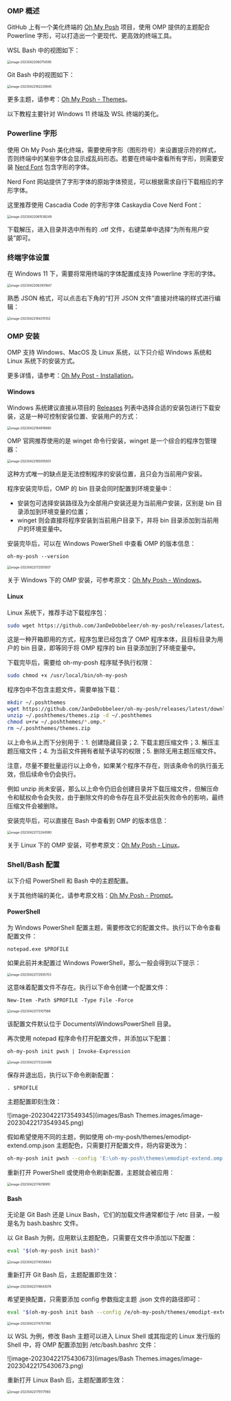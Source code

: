 ### OMP 概述

GitHub 上有一个美化终端的 [Oh My Posh](https://github.com/JanDeDobbeleer/oh-my-posh) 项目，使用 OMP 提供的主题配合 Powerline 字形，可以打造出一个更现代、更高效的终端工具。

WSL Bash 中的视图如下：

<img src="images/Bash Themes.images/image-20230422060714595.png" alt="image-20230422060714595" style="zoom: 50%;" />

Git Bash 中的视图如下：

<img src="images/Bash Themes.images/image-20230422162229845.png" alt="image-20230422162229845" style="zoom:50%;" />

更多主题，请参考：[Oh My Posh - Themes](https://ohmyposh.dev/docs/themes)。

以下教程主要针对 Windows 11 终端及 WSL 终端的美化。

### Powerline 字形

使用 Oh My Posh 美化终端，需要使用字形（图形符号）来设置提示符的样式，否则终端中的某些字体会显示成乱码形态。若要在终端中查看所有字形，则需要安装 [Nerd Font](https://www.nerdfonts.com/font-downloads) 包含字形的字体。

Nerd Font 网站提供了字形字体的原始字体预览，可以根据需求自行下载相应的字形字体。

这里推荐使用 Cascadia Code 的字形字体 Caskaydia Cove Nerd Font：

<img src="images/Bash Themes.images/image-20230422061538249.png" alt="image-20230422061538249" style="zoom:50%;" />

下载解压，进入目录并选中所有的 .otf 文件，右键菜单中选择“为所有用户安装”即可。

### 终端字体设置

在 Windows 11 下，需要将常用终端的字体配置成支持 Powerline 字形的字体。

<img src="images/Bash Themes.images/image-20230422062931647.png" alt="image-20230422062931647" style="zoom:50%;" />

熟悉 JSON 格式，可以点击右下角的“打开 JSON 文件”直接对终端的样式进行编辑：

<img src="images/Bash Themes.images/image-20230422164315102.png" alt="image-20230422164315102" style="zoom:50%;" />

### OMP 安装

OMP 支持 Windows、MacOS 及 Linux 系统，以下只介绍 Windows 系统和 Linux 系统下的安装方式。

更多详情，请参考：[Oh My Post - Installation](https://ohmyposh.dev/docs/installation/windows)。

#### Windows

Windows 系统建议直接从项目的 [Releases](https://github.com/JanDeDobbeleer/oh-my-posh/releases) 列表中选择合适的安装包进行下载安装，这是一种可控制安装位置、安装用户的方式：

<img src="images/Bash Themes.images/image-20230422164918880.png" alt="image-20230422164918880" style="zoom:50%;" />

OMP 官网推荐使用的是 winget 命令行安装，winget 是一个综合的程序包管理器：

<img src="images/Bash Themes.images/image-20230422165055831.png" alt="image-20230422165055831" style="zoom:50%;" />

这种方式唯一的缺点是无法控制程序的安装位置，且只会为当前用户安装。

程序安装完毕后，OMP 的 bin 目录会同时配置到环境变量中：

- 安装包可选择安装路径及为全部用户安装还是为当前用户安装，区别是 bin 目录添加到环境变量的位置；
- winget 则会直接将程序安装到当前用户目录下，并将 bin 目录添加到当前用户的环境变量中。

安装完毕后，可以在 Windows PowerShell 中查看 OMP 的版本信息：

```shell
oh-my-posh --version
```

<img src="images/Bash Themes.images/image-20230422172051007.png" alt="image-20230422172051007" style="zoom:50%;" />

关于 Windows 下的 OMP 安装，可参考原文：[Oh My Posh - Windows](https://ohmyposh.dev/docs/installation/windows)。

#### Linux

Linux 系统下，推荐手动下载程序包：

```bash
sudo wget https://github.com/JanDeDobbeleer/oh-my-posh/releases/latest/download/posh-linux-amd64 -O /usr/local/bin/oh-my-posh
```

这是一种开箱即用的方式，程序包里已经包含了 OMP 程序本体，且目标目录为用户的 bin 目录，即等同于将 OMP 程序的 bin 目录添加到了环境变量中。

下载完毕后，需要给 oh-my-posh 程序赋予执行权限：

```bash
sudo chmod +x /usr/local/bin/oh-my-posh
```

程序包中不包含主题文件，需要单独下载：

```bash
mkdir ~/.poshthemes
wget https://github.com/JanDeDobbeleer/oh-my-posh/releases/latest/download/themes.zip -O ~/.poshthemes/themes.zip
unzip ~/.poshthemes/themes.zip -d ~/.poshthemes
chmod u+rw ~/.poshthemes/*.omp.*
rm ~/.poshthemes/themes.zip
```

以上命令从上而下分别用于：1. 创建隐藏目录；2. 下载主题压缩文件；3. 解压主题压缩文件；4. 为当前文件拥有者赋予读写的权限；5. 删除无用主题压缩文件。

注意，尽量不要批量运行以上命令，如果某个程序不存在，则该条命令的执行虽无效，但后续命令仍会执行。

例如 unzip 尚未安装，那么以上命令仍旧会创建目录并下载压缩文件，但解压命令和赋权命令会失败，由于删除文件的命令存在且不受此前失败命令的影响，最终压缩文件会被删除。

安装完毕后，可以直接在 Bash 中查看到 OMP 的版本信息：

<img src="images/Bash Themes.images/image-20230422172244590.png" alt="image-20230422172244590" style="zoom:50%;" />

关于 Linux 下的 OMP 安装，可参考原文：[Oh My Posh - Linux](https://ohmyposh.dev/docs/installation/linux)。

### Shell/Bash 配置

以下介绍 PowerShell 和 Bash 中的主题配置。

关于其他终端的美化，请参考原文档：[Oh My Posh - Prompt](https://ohmyposh.dev/docs/installation/prompt)。

#### PowerShell

为 Windows PowerShell 配置主题，需要修改它的配置文件。执行以下命令查看配置文件：

```shell
notepad.exe $PROFILE
```

如果此前并未配置过 Windows PowerShell，那么一般会得到以下提示：

<img src="images/Bash Themes.images/image-20230422172935703.png" alt="image-20230422172935703" style="zoom:50%;" />

这意味着配置文件不存在。执行以下命令创建一个配置文件：

```shell
New-Item -Path $PROFILE -Type File -Force
```

<img src="images/Bash Themes.images/image-20230422173107566.png" alt="image-20230422173107566" style="zoom:50%;" />

该配置文件默认位于 Documents\WindowsPowerShell 目录。

再次使用 notepad 程序命令打开配置文件，并添加以下配置：

```shell
oh-my-posh init pwsh | Invoke-Expression
```

<img src="images/Bash Themes.images/image-20230422173324498.png" alt="image-20230422173324498" style="zoom:50%;" />

保存并退出后，执行以下命令刷新配置：

```shell
. $PROFILE
```

主题配置即刻生效：

![image-20230422173549345](images/Bash Themes.images/image-20230422173549345.png)

假如希望使用不同的主题，例如使用 oh-my-posh/themes/emodipt-extend.omp.json 主题配色，只需要打开配置文件，将内容更改为：

```bash
oh-my-posh init pwsh --config 'E:\oh-my-posh\themes\emodipt-extend.omp.json' | Invoke-Expression
```

重新打开 PowerShell 或使用命令刷新配置，主题就会被应用：

<img src="images/Bash Themes.images/image-20230422174016910.png" alt="image-20230422174016910" style="zoom:50%;" />

#### Bash

无论是 Git Bash 还是 Linux Bash，它们的加载文件通常都位于 /etc 目录，一般是名为 bash.bashrc 文件。

以 Git Bash 为例，应用默认主题配色，只需要在文件中添加以下配置：

```bash
eval "$(oh-my-posh init bash)"
```

<img src="images/Bash Themes.images/image-20230422174558843.png" alt="image-20230422174558843" style="zoom:50%;" />

重新打开 Git Bash 后，主题配置即生效：

<img src="images/Bash Themes.images/image-20230422174643078.png" alt="image-20230422174643078" style="zoom:50%;" />

希望更换配置，只需要添加 config 参数指定主题 .json 文件的路径即可：

```bash
eval "$(oh-my-posh init bash --config /e/oh-my-posh/themes/emodipt-extend.omp.json)"
```

<img src="images/Bash Themes.images/image-20230422174757360.png" alt="image-20230422174757360" style="zoom:50%;" />

以 WSL 为例，修改 Bash 主题可以进入 Linux Shell 或其指定的 Linux 发行版的 Shell 中，将 OMP 配置添加到 /etc/bash.bashrc 文件：

![image-20230422175430673](images/Bash Themes.images/image-20230422175430673.png)

重新打开 Linux Bash 后，主题配置即生效：

<img src="images/Bash Themes.images/image-20230422175517560.png" alt="image-20230422175517560" style="zoom:50%;" />